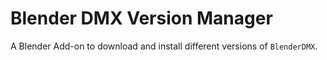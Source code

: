 # Blender DMX Version Manager

A Blender Add-on to download and install different versions of `BlenderDMX`.
